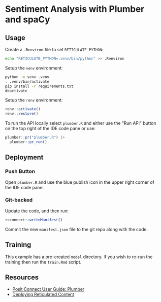 # Sentiment Analysis with Plumber and spaCy

## Usage

Create a `.Renviron` file to set `RETICULATE_PYTHON`:

```bash
echo "RETICULATE_PYTHON=.venv/bin/python" >> .Renviron
```

Setup the `venv` environment:

```bash
python -m venv .venv
. .venv/bin/activate
pip install -r requirements.txt
deactivate
```

Setup the `renv` environment:

```r
renv::activate()
renv::restore()
```

To run the API locally select `plumber.R` and either use the "Run API" button on the top right of the IDE code pane or use:

```r
plumber::pr("plumber.R") |>
  plumber::pr_run()
```

## Deployment

### Push Button

Open `plumber.R` and use the blue publish icon in the upper right corner of the IDE code pane.

### Git-backed

Update the code, and then run:

```r
rsconnect::writeManifest()
```

Commit the new `manifest.json` file to the git repo along with the code.

## Training

This example has a pre-created `model` directory. If you wish to re-run the training then run the `train.Rmd` script.

## Resources

- [Posit Connect User Guide: Plumber](https://docs.posit.co/connect/user/plumber/)
- [Deploying Reticulated Content](https://solutions.rstudio.com/r/reticulate/#setting-up-a-reticulated-project)
